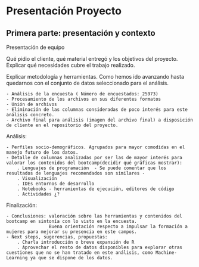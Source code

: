 


# Presentación Proyecto

## Primera parte: presentación y contexto

Presentación de equipo

Qué pidio el cliente, qué material entregó y los objetivos del proyecto. Explicar qué necesidades cubre el trabajo realizado. 

Explicar metodología y herramientas. Como hemos ido avanzando hasta quedarnos con el conjunto de datos seleccionado para el análisis.

    - Análisis de la encuesta ( Número de encuestados: 25973)
    - Procesamiento de los archivos en sus diferentes formatos
    - Unión de archivos
    - Eliminación de las columnas consideradas de poco interés para este análisis concreto. 
    - Archivo final para análisis (imagen del archivo final) a disposición de cliente en el repositorio del proyecto. 
    
Análisis:

    - Perfiles socio-demográficos. Agrupados para mayor comodidas en el manejo futuro de los datos.
    - Detalle de columnas analizadas por ser las de mayor interés para valorar los contenidos del bootcamp(decidir qué gráficas mostrar):
        . Lenguajes de programación  - Se puede comentar que los resultados de lenguajes recomendados son similares - 
        . Visualización 
        . IDEs entornos de desarrollo 
        . Notebooks - herramientas de ejecución, editores de código
        . Actividades ¿?

Finalización:

    - Conclusiones: valoración sobre las herramientas y contenidos del bootcamp en sintonía con lo visto en la encuesta.
                    Buena orientación respecto a impulsar la formación a mujeres para mejorar su presencia en este campos. 
    - Next steps, sugerencias, propuestas:
        . Charla introducción o breve expansión de R
        . Aprovechar el resto de datos disponibles para explorar otras cuestiones que no se han tratado en este análisis, como Machine-Learning ya que se dispone de los datos.

